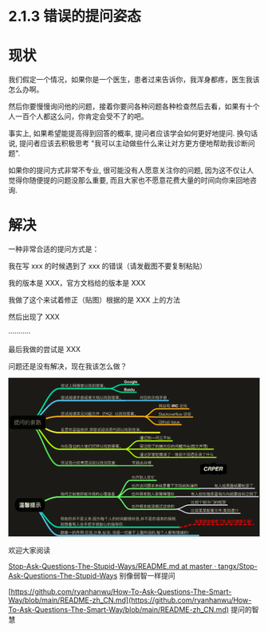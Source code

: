 # 2.1.3 错误的提问姿态

# 现状

我们假定一个情况，如果你是一个医生，患者过来告诉你，我浑身都疼，医生我该怎么办啊。

然后你要慢慢询问他的问题，接着你要问各种问题各种检查然后去看，如果有十个人一百个人都这么问，你肯定会受不了的吧。

事实上, 如果希望能提高得到回答的概率, 提问者应该学会如何更好地提问. 换句话说, 提问者应该去积极思考 "我可以主动做些什么来让对方更方便地帮助我诊断问题".

如果你的提问方式非常不专业, 很可能没有人愿意关注你的问题, 因为这不仅让人觉得你随便提的问题没那么重要, 而且大家也不愿意花费大量的时间向你来回地咨询.

# 解决

一种非常合适的提问方式是：

我在写 xxx 的时候遇到了 xxx 的错误（请发截图不要复制粘贴）

我的版本是 XXX，官方文档给的版本是 XXX

我做了这个来试着修正（贴图）根据的是 XXX 上的方法

然后出现了 XXX

···········

最后我做的尝试是 XXX

问题还是没有解决，现在我该怎么做？

![](static/boxcnhuhE7qBLHyJKaesHGC033b.png)

欢迎大家阅读

[Stop-Ask-Questions-The-Stupid-Ways/README.md at master · tangx/Stop-Ask-Questions-The-Stupid-Ways](https://github.com/tangx/Stop-Ask-Questions-The-Stupid-Ways/blob/master/README.md) 别像弱智一样提问

[https://github.com/ryanhanwu/How-To-Ask-Questions-The-Smart-Way/blob/main/README-zh_CN.md](https://github.com/ryanhanwu/How-To-Ask-Questions-The-Smart-Way/blob/main/README-zh_CN.md) 提问的智慧
